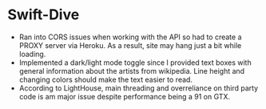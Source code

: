 # Swift-Dive 

- Ran into CORS issues when working with the API so had to create a PROXY server via Heroku. As a result, site may hang just a bit while loading. 
- Implemented a dark/light mode toggle since I provided text boxes with general information about the artists from wikipedia. Line height and changing colors should make the text easier to read. 
- According to LightHouse, main threading and overreliance on third party code is am major issue despite performance being a 91 on GTX. 

